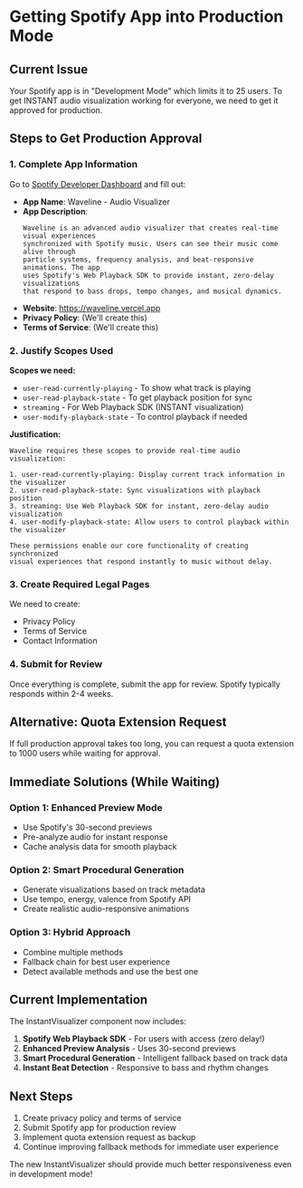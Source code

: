 # Getting Spotify App into Production Mode

## Current Issue
Your Spotify app is in "Development Mode" which limits it to 25 users. To get INSTANT audio visualization working for everyone, we need to get it approved for production.

## Steps to Get Production Approval

### 1. Complete App Information
Go to [Spotify Developer Dashboard](https://developer.spotify.com/dashboard) and fill out:

- **App Name**: Waveline - Audio Visualizer
- **App Description**: 
  ```
  Waveline is an advanced audio visualizer that creates real-time visual experiences 
  synchronized with Spotify music. Users can see their music come alive through 
  particle systems, frequency analysis, and beat-responsive animations. The app 
  uses Spotify's Web Playback SDK to provide instant, zero-delay visualizations 
  that respond to bass drops, tempo changes, and musical dynamics.
  ```
- **Website**: https://waveline.vercel.app
- **Privacy Policy**: (We'll create this)
- **Terms of Service**: (We'll create this)

### 2. Justify Scopes Used

**Scopes we need:**
- `user-read-currently-playing` - To show what track is playing
- `user-read-playback-state` - To get playback position for sync
- `streaming` - For Web Playback SDK (INSTANT visualization)
- `user-modify-playback-state` - To control playback if needed

**Justification:**
```
Waveline requires these scopes to provide real-time audio visualization:

1. user-read-currently-playing: Display current track information in the visualizer
2. user-read-playback-state: Sync visualizations with playback position
3. streaming: Use Web Playback SDK for instant, zero-delay audio visualization
4. user-modify-playback-state: Allow users to control playback within the visualizer

These permissions enable our core functionality of creating synchronized 
visual experiences that respond instantly to music without delay.
```

### 3. Create Required Legal Pages

We need to create:
- Privacy Policy
- Terms of Service
- Contact Information

### 4. Submit for Review

Once everything is complete, submit the app for review. Spotify typically responds within 2-4 weeks.

## Alternative: Quota Extension Request

If full production approval takes too long, you can request a quota extension to 1000 users while waiting for approval.

## Immediate Solutions (While Waiting)

### Option 1: Enhanced Preview Mode
- Use Spotify's 30-second previews
- Pre-analyze audio for instant response
- Cache analysis data for smooth playback

### Option 2: Smart Procedural Generation
- Generate visualizations based on track metadata
- Use tempo, energy, valence from Spotify API
- Create realistic audio-responsive animations

### Option 3: Hybrid Approach
- Combine multiple methods
- Fallback chain for best user experience
- Detect available methods and use the best one

## Current Implementation

The InstantVisualizer component now includes:

1. **Spotify Web Playback SDK** - For users with access (zero delay!)
2. **Enhanced Preview Analysis** - Uses 30-second previews
3. **Smart Procedural Generation** - Intelligent fallback based on track data
4. **Instant Beat Detection** - Responsive to bass and rhythm changes

## Next Steps

1. Create privacy policy and terms of service
2. Submit Spotify app for production review
3. Implement quota extension request as backup
4. Continue improving fallback methods for immediate user experience

The new InstantVisualizer should provide much better responsiveness even in development mode!